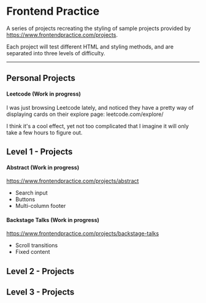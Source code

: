 # Frontend Practice

A series of projects recreating the styling of sample
projects provided by https://www.frontendpractice.com/projects.

Each project will test different HTML and styling methods,
and are separated into three levels of difficulty.

---

## Personal Projects

#### Leetcode (Work in progress)

I was just browsing Leetcode lately, and noticed they have a pretty way of displaying
cards on their explore page: leetcode.com/explore/

I think it's a cool effect, yet not too complicated that I imagine it will only take a
few hours to figure out.

## Level 1 - Projects

#### Abstract (Work in progress)

https://www.frontendpractice.com/projects/abstract

- Search input
- Buttons
- Multi-column footer

#### Backstage Talks (Work in progress)

https://www.frontendpractice.com/projects/backstage-talks

- Scroll transitions
- Fixed content

## Level 2 - Projects

## Level 3 - Projects
